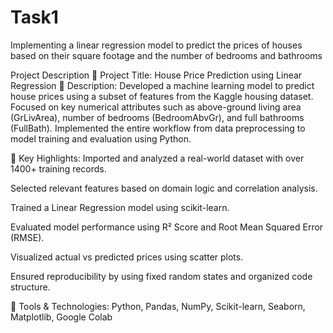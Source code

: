 # Task1
Implementing a linear regression model to predict the prices of houses based on their square footage and the number of bedrooms and bathrooms

Project Description 
🔹 Project Title: House Price Prediction using Linear Regression
🔹 Description:
Developed a machine learning model to predict house prices using a subset of features from the Kaggle housing dataset. Focused on key numerical attributes such as above-ground living area (GrLivArea), number of bedrooms (BedroomAbvGr), and full bathrooms (FullBath). Implemented the entire workflow from data preprocessing to model training and evaluation using Python.

🔹 Key Highlights:
Imported and analyzed a real-world dataset with over 1400+ training records.

Selected relevant features based on domain logic and correlation analysis.

Trained a Linear Regression model using scikit-learn.

Evaluated model performance using R² Score and Root Mean Squared Error (RMSE).

Visualized actual vs predicted prices using scatter plots.

Ensured reproducibility by using fixed random states and organized code structure.

🔹 Tools & Technologies:
Python, Pandas, NumPy, Scikit-learn, Seaborn, Matplotlib, Google Colab
